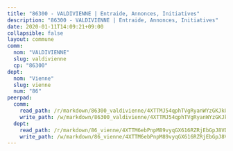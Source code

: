 ```yaml
---
title: "86300 - VALDIVIENNE | Entraide, Annonces, Initiatives"
description: "86300 - VALDIVIENNE | Entraide, Annonces, Initiatives"
date: 2020-01-11T14:09:21+09:00
collapsible: false
layout: commune
comm:
  nom: "VALDIVIENNE"
  slug: valdivienne
  cp: "86300"
dept:
  nom: "Vienne"
  slug: vienne
  num: "86"
peerpad:
  comm:
    read_path: /r/markdown/86300_valdivienne/4XTTMJ54qphTVgRyanWYzGKJkUbP6BvmLHWcJpkxyLUdjmDZ1
    write_path: /w/markdown/86300_valdivienne/4XTTMJ54qphTVgRyanWYzGKJkUbP6BvmLHWcJpkxyLUdjmDZ1-K3TgUpVjAoaXScj8FtFCJ9bUpcCEHWsiwGexL9T6KUK2mW5aBwqAkPqY3DtoW9t61WqjeQyQoLiAEdFf2p7nZAzjWk5FiFePfaAzZjYDxyKkUhr3v3k5hcyKCcZ5QAKdUDfWFZZq
  dept:
    read_path: /r/markdown/86_vienne/4XTTM6ebPnpM89vyqGX616RZRjEbGpJ8VDNVdSCrMHCb86ALN
    write_path: /w/markdown/86_vienne/4XTTM6ebPnpM89vyqGX616RZRjEbGpJ8VDNVdSCrMHCb86ALN-K3TgUEmU2PzobkNvYrNtR4DXtgm1qYeknzdEZmszmUFpRSMDjV62q8xZv1nUQEJqGnnT9H399N9TnzZMyT3rgAM3pHPbqGxVD33vWNzCSkbf2kxHwBfenpixiJuwbWaCBERwmNeA
---
```


